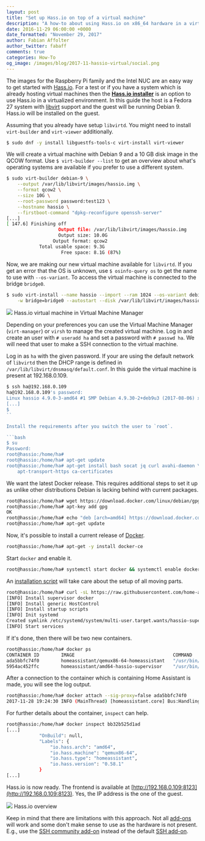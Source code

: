 ```yaml
---
layout: post
title: "Set up Hass.io on top of a virtual machine"
description: "A how-to about using Hass.io on x86_64 hardware in a virtualized way."
date: 2016-11-29 06:00:00 +0000
date_formatted: "November 29, 2017"
author: Fabian Affolter
author_twitter: fabaff
comments: true
categories: How-To
og_image: /images/blog/2017-11-hassio-virtual/social.png
---
```



The images for the Raspberry Pi family and the Intel NUC are an easy way to get started with [Hass.io](/hassio/). For a test or if you have a system which is already hosting virtual machines then the [**Hass.io installer**](/hassio/installation/#alternative-install-on-generic-linux-server) is an option to use Hass.io in a virtualized environment. In this guide the host is a Fedora 27 system with [libvirt](https://libvirt.org/) support and the guest will be running Debian 9. Hass.io will be installed on the guest.

<!--more-->

Assuming that you already have setup `libvirtd`. You might need to install `virt-builder` and `virt-viewer` additionally.

```bash
$ sudo dnf -y install libguestfs-tools-c virt-install virt-viewer
```

We will create a virtual machine with Debian 9 and a 10 GB disk image in the QCOW format. Use `$ virt-builder --list` to get an overview about what's operating systems are available if you prefer to use a different system.

```bash
$ sudo virt-builder debian-9 \
    --output /var/lib/libvirt/images/hassio.img \
    --format qcow2 \
    --size 10G \
    --root-password password:test123 \
    --hostname hassio \
    --firstboot-command "dpkg-reconfigure openssh-server"
[...]
[ 147.6] Finishing off
                   Output file: /var/lib/libvirt/images/hassio.img
                   Output size: 10.0G
                 Output format: qcow2
            Total usable space: 9.3G
                    Free space: 8.1G (87%)
```

Now, we are making our new virtual machine available for `libvirtd`. If you get an error that the OS is unknown, use `$ osinfo-query os` to get the name to use with `--os-variant`. To access the virtual machine is connected to the bridge `bridge0`.

```bash
$ sudo virt-install --name hassio --import --ram 1024 --os-variant debian9 \
    -w bridge=bridge0 --autostart --disk /var/lib/libvirt/images/hassio.img
```

<p class='img'>
  <img src='/images/blog/2017-11-hassio-virtual/virtual-machine-manager.png' />
  Hass.io virtual machine in Virtual Machine Manager
</p>

Depending on your preferences you can use the Virtual Machine Manager (`virt-manager`) or `virsh` to manage the created virtual machine. Log in and create an user with `# useradd ha` and set a password with `# passwd ha`. We will need that user to make a SSH connection to the virtual machine.

Log in as `ha` with the given password. If your are using the default network of `libvirtd` then the DHCP range is defined in `/var/lib/libvirt/dnsmasq/default.conf`. In this guide the virtual machine is present at 192.168.0.109.

```bash
$ ssh ha@192.168.0.109
ha@192.168.0.109's password: 
Linux hassio 4.9.0-3-amd64 #1 SMP Debian 4.9.30-2+deb9u3 (2017-08-06) x86_64
[...]
$ 
``

Install the requirements after you switch the user to `root`.

```bash
$ su
Password: 
root@hassio:/home/ha# 
root@hassio:/home/ha# apt-get update
root@hassio:/home/ha# apt-get install bash socat jq curl avahi-daemon \
    apt-transport-https ca-certificates
```

We want the latest Docker release. This requires additional steps to set it up as unlike other distributions Debian is lacking behind with current packages.

```bash
root@hassio:/home/ha# wget https://download.docker.com/linux/debian/gpg 
root@hassio:/home/ha# apt-key add gpg
OK
root@hassio:/home/ha# echo "deb [arch=amd64] https://download.docker.com/linux/debian $(lsb_release -cs) stable" | tee -a /etc/apt/sources.list.d/docker.list
root@hassio:/home/ha# apt-get update
```

Now, it's possible to install a current release of [Docker](https://www.docker.com/).

```bash
root@hassio:/home/ha# apt-get -y install docker-ce
```

Start `docker` and enable it.

```bash
root@hassio:/home/ha# systemctl start docker && systemctl enable docker
```

An [installation script](https://github.com/home-assistant/hassio-build/tree/master/install#install-hassio) will take care about the setup of all moving parts.

```bash
root@hassio:/home/ha# curl -sL https://raw.githubusercontent.com/home-assistant/hassio-build/master/install/hassio_install | bash -
[INFO] Install supervisor docker
[INFO] Install generic HostControl
[INFO] Install startup scripts
[INFO] Init systemd
Created symlink /etc/systemd/system/multi-user.target.wants/hassio-supervisor.service → /etc/systemd/system/hassio-supervisor.service.
[INFO] Start services
```

If it's done, then there will be two new containers.

```bash
root@hassio:/home/ha# docker ps
CONTAINER ID        IMAGE                                    COMMAND                  CREATED             STATUS              PORTS               NAMES
ada5bbfc74f0        homeassistant/qemux86-64-homeassistant   "/usr/bin/entry.sh..."   4 minutes ago       Up 4 minutes                            homeassistant
5954ac452ffc        homeassistant/amd64-hassio-supervisor    "/usr/bin/entry.sh..."   7 minutes ago       Up 7 minutes                            hassio_supervisor
```

After a connection to the container which is containing Home Assistant is made, you will see the log output.

```bash
root@hassio:/home/ha# docker attach --sig-proxy=false ada5bbfc74f0
2017-11-28 19:24:30 INFO (MainThread) [homeassistant.core] Bus:Handling <Event state_changed[L]: entity_id=sun.sun, old_state=<state sun.sun=below_horizon; next_dawn=2017-11-29T06:17:58+00:00,...
```

For further details about the container, `inspect` can help.

```bash
root@hassio:/home/ha# docker inspect bb32b525d1ad
[...]
            "OnBuild": null,
            "Labels": {
                "io.hass.arch": "amd64",
                "io.hass.machine": "qemux86-64",
                "io.hass.type": "homeassistant",
                "io.hass.version": "0.58.1"
            }
[...]
```

Hass.io is now ready. The frontend is available at [http://192.168.0.109:8123](http://192.168.0.109:8123). Yes, the IP address is the one of the guest.

<p class='img'>
  <img src='/images/blog/2017-11-hassio-virtual/hassio.png' />
  Hass.io overview
</p>

Keep in mind that there are limitations with this approach. Not all [add-ons](/addons/) will work and some don't make sense to use as the hardware is not present. E.g., use the [SSH community add-on](https://github.com/hassio-addons/addon-ssh) instead of the default [SSH add-on](/addons/ssh/).

